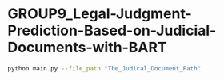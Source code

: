 # GROUP9_Legal-Judgment-Prediction-Based-on-Judicial-Documents-with-BART

```bash
python main.py --file_path "The_Judical_Document_Path"
```
